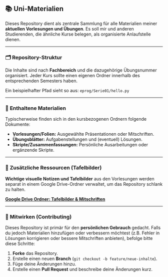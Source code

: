 ## 📚 **Uni-Materialien**

Dieses Repository dient als zentrale Sammlung für alle Materialien meiner **aktuellen Vorlesungen und Übungen**. Es soll mir und anderen Studierenden, die ähnliche Kurse belegen, als organisierte Anlaufstelle dienen.

---

### 🗂️ **Repository-Struktur**

Die Inhalte sind nach **Fachbereich** und die dazugehörige Übungsnummer organisiert. Jeder Kurs sollte einen eigenen Ordner innerhalb des entsprechenden Semesters haben.

Ein beispielhafter Pfad sieht so aus:
`eprog/Serie01/hello.py`

---

### 📄 **Enthaltene Materialien**

Typischerweise finden sich in den kursbezogenen Ordnern folgende Dokumente:

* **Vorlesungen/Folien:** Ausgewählte Präsentationen oder Mitschriften.
* **Übungsblätter:** Aufgabenstellungen und (eventuell) Lösungen.
* **Skripte/Zusammenfassungen:** Persönliche Ausarbeitungen oder ergänzende Skripte.

---

### 🎨 **Zusätzliche Ressourcen (Tafelbilder)**

**Wichtige visuelle Notizen und Tafelbilder** aus den Vorlesungen werden separat in einem Google Drive-Ordner verwaltet, um das Repository schlank zu halten.

**[Google Drive Ordner: Tafelbilder & Mitschriften](https://drive.google.com/drive/folders/1fQn24ERFaG4GBAuNsOB0aPlcFvaQ4QN0?usp=sharing)**

---

### 🤝 **Mitwirken (Contributing)**

Dieses Repository ist primär für den **persönlichen Gebrauch** gedacht. Falls du jedoch Materialien hinzufügen oder verbessern möchtest (z.B. Fehler in Lösungen korrigieren oder bessere Mitschriften anbieten), befolge bitte diese Schritte:

1.  **Forke** das Repository.
2.  Erstelle einen neuen **Branch** (`git checkout -b feature/neue-inhalte`).
3.  Füge deine Änderungen hinzu.
4.  Erstelle einen **Pull Request** und beschreibe deine Änderungen kurz.